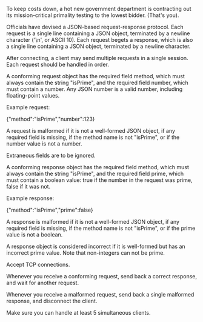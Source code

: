 To keep costs down, a hot new government department is contracting out its mission-critical primality testing to the lowest bidder. (That's you).

Officials have devised a JSON-based request-response protocol. Each request is a single line containing a JSON object, terminated by a newline character ('\n', or ASCII 10). Each request begets a response, which is also a single line containing a JSON object, terminated by a newline character.

After connecting, a client may send multiple requests in a single session. Each request should be handled in order.

A conforming request object has the required field method, which must always contain the string "isPrime", and the required field number, which must contain a number. Any JSON number is a valid number, including floating-point values.

Example request:

{"method":"isPrime","number":123}

A request is malformed if it is not a well-formed JSON object, if any required field is missing, if the method name is not "isPrime", or if the number value is not a number.

Extraneous fields are to be ignored.

A conforming response object has the required field method, which must always contain the string "isPrime", and the required field prime, which must contain a boolean value: true if the number in the request was prime, false if it was not.

Example response:

{"method":"isPrime","prime":false}

A response is malformed if it is not a well-formed JSON object, if any required field is missing, if the method name is not "isPrime", or if the prime value is not a boolean.

A response object is considered incorrect if it is well-formed but has an incorrect prime value. Note that non-integers can not be prime.

Accept TCP connections.

Whenever you receive a conforming request, send back a correct response, and wait for another request.

Whenever you receive a malformed request, send back a single malformed response, and disconnect the client.

Make sure you can handle at least 5 simultaneous clients.
